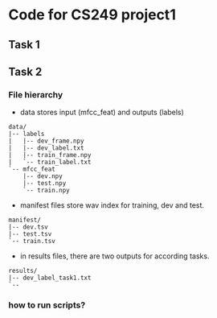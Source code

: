 # Code for CS249 project1

## Task 1



## Task 2

### File hierarchy 
+ data stores input (mfcc_feat) and outputs (labels)
```
data/
|-- labels
|   |-- dev_frame.npy
|   |-- dev_label.txt
|   |-- train_frame.npy
|   `-- train_label.txt
`-- mfcc_feat
    |-- dev.npy
    |-- test.npy
    `-- train.npy
```
+ manifest files store wav index for training, dev and test.
```
manifest/
|-- dev.tsv
|-- test.tsv
`-- train.tsv
```
+ in results files, there are two outputs for according tasks.
```
results/
|-- dev_label_task1.txt
`-- 

```

### how to run scripts?
